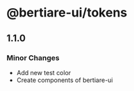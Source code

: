 # @bertiare-ui/tokens

## 1.1.0

### Minor Changes

- Add new test color
- Create components of bertiare-ui
